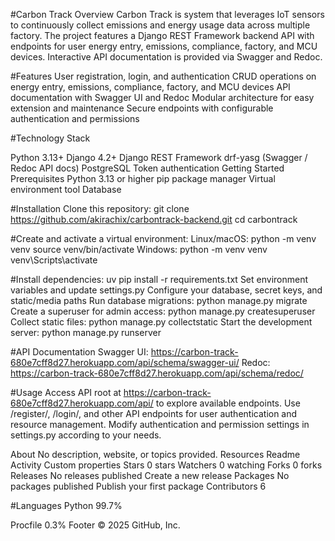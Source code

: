 
#Carbon Track 
Overview
Carbon Track is system that leverages IoT sensors to continuously collect emissions and energy usage data across multiple factory. The project features a Django REST Framework backend API with endpoints for user energy entry, emissions, compliance, factory, and MCU devices. Interactive API documentation is provided via Swagger and Redoc.


#Features
User registration, login, and authentication
CRUD operations on energy entry, emissions, compliance, factory, and MCU devices
API documentation with Swagger UI and Redoc
Modular architecture for easy extension and maintenance
Secure endpoints with configurable authentication and permissions

#Technology Stack

Python 3.13+
Django 4.2+
Django REST Framework
drf-yasg (Swagger / Redoc API docs)
PostgreSQL
Token authentication
Getting Started
Prerequisites
Python 3.13 or higher
pip package manager
Virtual environment tool
Database

#Installation
Clone this repository:
git clone https://github.com/akirachix/carbontrack-backend.git
cd carbontrack

#Create and activate a virtual environment:
Linux/macOS:
python -m venv venv
source venv/bin/activate
Windows:
python -m venv venv
venv\Scripts\activate

#Install dependencies:
uv pip install -r requirements.txt
Set environment variables and update settings.py
Configure your database, secret keys, and static/media paths
Run database migrations:
python manage.py migrate
Create a superuser for admin access:
python manage.py createsuperuser
Collect static files:
python manage.py collectstatic
Start the development server:
python manage.py runserver

#API Documentation
Swagger UI: https://carbon-track-680e7cff8d27.herokuapp.com/api/schema/swagger-ui/
Redoc: https://carbon-track-680e7cff8d27.herokuapp.com/api/schema/redoc/

#Usage
Access API root at https://carbon-track-680e7cff8d27.herokuapp.com/api/ to explore available endpoints.
Use /register/, /login/, and other API endpoints for user authentication and resource management.
Modify authentication and permission settings in settings.py according to your needs.

About
No description, website, or topics provided.
Resources
Readme
Activity
Custom properties
Stars
0 stars
Watchers
0 watching
Forks
0 forks
Releases
No releases published
Create a new release
Packages
No packages published
Publish your first package
Contributors
6

#Languages
Python
99.7%
 
Procfile
0.3%
Footer
© 2025 GitHub, Inc.






